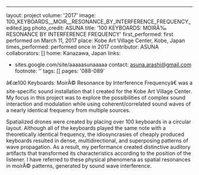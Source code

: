 ---
layout: project
volume: '2017'
image: 100_KEYBOARDS__MOIR__RESONANCE_BY_INTERFERENCE_FREQUENCY_edited.jpg
photo_credit: ASUNA
title: '100 KEYBOARDS: MOIRÃ‰ RESONANCE BY INTERFERENCE FREQUENCY'
first_performed: first performed on March 11, 2017
place: Kobe Art Village Center, Kobe, Japan
times_performed: performed once in 2017
contributor: ASUNA
collaborators: []
home: Kanazawa, Japan
links:
- sites.google.com/site/aaaaasunaaaaa
contact: asuna.arashi@gmail.com
footnote: ''
tags: []
pages: '088-089'



â€œ100 Keyboards: MoirÃ© Resonance by Interference Frequencyâ€ was a site-specific sound installation that I created for the Kobe Art Village Center. My focus in this project was to explore the possibilities of complex sound interaction and modulation while using coherent/correlated sound waves of a nearly identical frequency from multiple sources.

Spatialized drones were created by placing over 100 keyboards in a circular layout. Although all of the keyboards played the same note with a theoretically identical frequency, the idiosyncrasies of cheaply produced keyboards resulted in dense, multidirectional, and superposing patterns of wave propagation. As a result, my performance created distinctive auditory artifacts that transformed its characteristics according to the position of the listener. I have referred to these physical phenomena as spatial resonances in moirÃ© patterns, generated by sound wave interference.
